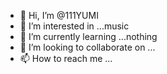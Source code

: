 - 👋 Hi, I’m @111YUMI
- 👀 I’m interested in ...music
- 🌱 I’m currently learning ...nothing 
- 💞️ I’m looking to collaborate on ...
- 📫 How to reach me ...

<!---
111YUMI/111YUMI is a ✨ special ✨ repository because its `README.md` (this file) appears on your GitHub profile.
You can click the Preview link to take a look at your changes.
--->
